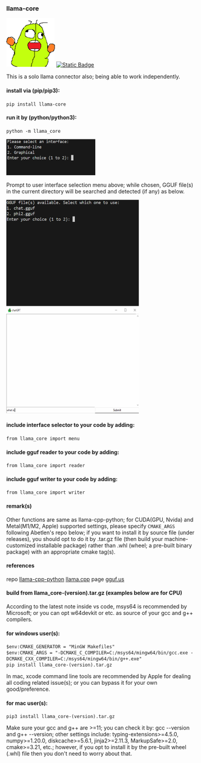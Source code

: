 ### llama-core
[<img src="https://raw.githubusercontent.com/calcuis/llama-core/master/lime.gif" width="128" height="128">](https://github.com/calcuis/llama-core)
[![Static Badge](https://img.shields.io/badge/core-0.0.9-lime?logo=github)](https://github.com/calcuis/llama-core/releases)

This is a solo llama connector also; being able to work independently.

#### install via (pip/pip3):
```
pip install llama-core
```
#### run it by (python/python3):
```
python -m llama_core
```

[<img src="https://raw.githubusercontent.com/calcuis/llama-core/master/demo.png" width="235" height="95">](https://github.com/calcuis/llama-core/blob/main/demo.png)

Prompt to user interface selection menu above; while chosen, GGUF file(s) in the current directory will be searched and detected (if any) as below.

[<img src="https://raw.githubusercontent.com/calcuis/chatgpt-model-selector/master/demo.gif" width="350" height="280">](https://github.com/calcuis/chatgpt-model-selector/blob/main/demo.gif)
[<img src="https://raw.githubusercontent.com/calcuis/chatgpt-model-selector/master/demo1.gif" width="350" height="280">](https://github.com/calcuis/chatgpt-model-selector/blob/main/demo1.gif)

#### include interface selector to your code by adding:
```
from llama_core import menu
```
#### include gguf reader to your code by adding:
```
from llama_core import reader
```
#### include gguf writer to your code by adding:
```
from llama_core import writer
```

#### remark(s)
Other functions are same as llama-cpp-python; for CUDA(GPU, Nvida) and Metal(M1/M2, Apple) supported settings, please specify `CMAKE_ARGS` following Abetlen's repo below; if you want to install it by source file (under releases), you should opt to do it by .tar.gz file (then build your machine-customized installable package) rather than .whl (wheel; a pre-built binary package) with an appropriate cmake tag(s).
#### references
repo [llama-cpp-python](https://github.com/abetlen/llama-cpp-python)
[llama.cpp](https://github.com/ggerganov/llama.cpp)
page [gguf.us](https://gguf.us)
#### build from llama_core-(version).tar.gz (examples below are for CPU)
According to the latest note inside vs code, msys64 is recommended by Microsoft; or you can opt w64devkit or etc. as source of your gcc and g++ compilers.
#### for windows user(s):
```
$env:CMAKE_GENERATOR = "MinGW Makefiles"
$env:CMAKE_ARGS = "-DCMAKE_C_COMPILER=C:/msys64/mingw64/bin/gcc.exe -DCMAKE_CXX_COMPILER=C:/msys64/mingw64/bin/g++.exe"
pip install llama_core-(version).tar.gz
```
In mac, xcode command line tools are recommended by Apple for dealing all coding related issue(s); or you can bypass it for your own good/preference.
#### for mac user(s):
```
pip3 install llama_core-(version).tar.gz
```
Make sure your gcc and g++ are >=11; you can check it by: gcc --version and g++ --version; other settings include: typing-extensions>=4.5.0, numpy>=1.20.0, diskcache>=5.6.1, jinja2>=2.11.3, MarkupSafe>=2.0, cmake>=3.21, etc.; however, if you opt to install it by the pre-built wheel (.whl) file then you don't need to worry about that.
